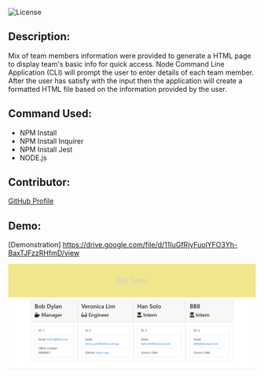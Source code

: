 ![License](https://img.shields.io/badge/License-ISC-blue.svg "License Badge")

## Description:
Mix of team members information were provided to generate a HTML page to display team's basic info for quick access. Node Command Line Application (CLI) will prompt the user to enter details of each team member. After the user has satisfy with the input then the application will create a formatted HTML file based on the information provided by the user. 
    
## Command Used:
- NPM Install
- NPM Install Inquirer
- NPM Install Jest
- NODE.js


## Contributor: 
[GitHub Profile](https://github.com/Veron-star)

## Demo:
[Demonstration] https://drive.google.com/file/d/11IuGfRjyFuolYFO3Yh-BaxTJFzzRHfmD/view

![](/screenshot.PNG)


    

    
